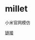 # millet               
小米官网模仿

<a href="http://htmlpreview.github.io/?https://github.com/haiweitang/millet/blob/master/xiaomi.html" target="_blank">链接</a>
